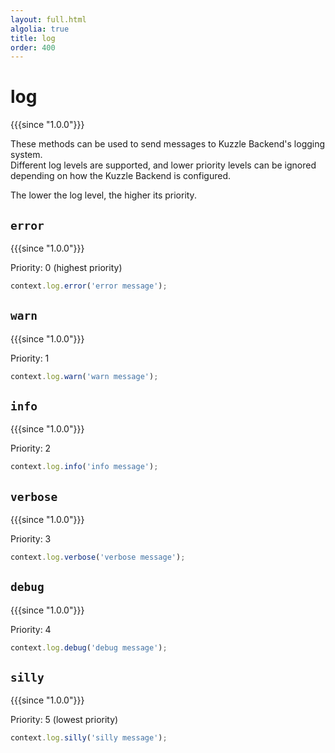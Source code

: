 ```yaml
---
layout: full.html
algolia: true
title: log
order: 400
---
```


# log

{{{since "1.0.0"}}}

These methods can be used to send messages to Kuzzle Backend's logging system.  
Different log levels are supported, and lower priority levels can be ignored depending on how the Kuzzle Backend is configured.

The lower the log level, the higher its priority.

## `error`

{{{since "1.0.0"}}}

Priority: 0 (highest priority)

```js
context.log.error('error message');
```

## `warn`

{{{since "1.0.0"}}}

Priority: 1

```js
context.log.warn('warn message');
```

## `info`

{{{since "1.0.0"}}}

Priority: 2

```js
context.log.info('info message');
```

## `verbose`

{{{since "1.0.0"}}}

Priority: 3

```js
context.log.verbose('verbose message');
```

## `debug`

{{{since "1.0.0"}}}

Priority: 4

```js
context.log.debug('debug message');
```

## `silly`

{{{since "1.0.0"}}}

Priority: 5 (lowest priority)

```js
context.log.silly('silly message');
```
